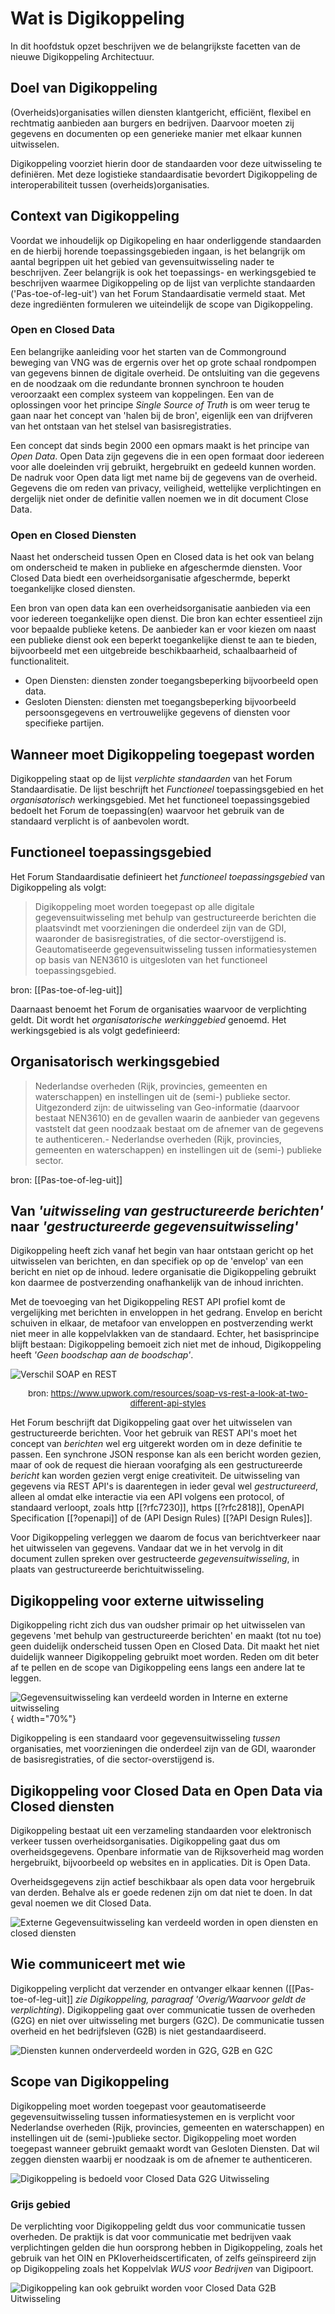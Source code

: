 # Wat is Digikoppeling

In dit hoofdstuk opzet beschrijven we de belangrijkste facetten van de nieuwe Digikoppeling Architectuur.

## Doel van Digikoppeling

(Overheids)organisaties willen diensten klantgericht, efficiënt, flexibel en rechtmatig aanbieden aan burgers en bedrijven. Daarvoor moeten zij gegevens en documenten op een generieke manier met elkaar kunnen uitwisselen.

Digikoppeling voorziet hierin door de standaarden voor deze uitwisseling te definiëren. Met deze logistieke standaardisatie bevordert Digikoppeling de interoperabiliteit tussen (overheids)organisaties.

## Context van Digikoppeling

Voordat we inhoudelijk op Digikopeling en haar onderliggende standaarden en de hierbij horende toepassingsgebieden ingaan, is het belangrijk om aantal begrippen uit het gebied van gevensuitwisseling nader te beschrijven. Zeer belangrijk is ook het toepassings- en werkingsgebied te beschrijven waarmee Digikoppeling op de lijst van verplichte standaarden ('Pas-toe-of-leg-uit') van het Forum Standaardisatie vermeld staat. Met deze ingrediënten  formuleren  we uiteindelijk de scope van Digikoppeling.

### Open en Closed Data

Een belangrijke aanleiding voor het starten van de Commonground beweging van VNG was de ergernis over het op grote schaal rondpompen van gegevens binnen de digitale overheid. De ontsluiting van die gegevens en de noodzaak om die redundante bronnen synchroon te houden veroorzaakt een complex systeem van koppelingen. Een van de oplossingen voor het principe *Single Source of Truth* is om weer terug te gaan naar het concept van 'halen bij de bron', eigenlijk een van drijfveren van het ontstaan van het stelsel van basisregistraties.

Een concept dat sinds begin 2000 een opmars maakt is het principe van *Open Data*. Open Data zijn gegevens die in een open formaat door iedereen voor alle doeleinden vrij gebruikt, hergebruikt en gedeeld kunnen worden. De nadruk voor Open data ligt met name bij de gegevens van de overheid. Gegevens die om reden van privacy, veiligheid, wettelijke verplichtingen en dergelijk niet onder de definitie vallen noemen we in dit document Close Data.

### Open en Closed Diensten

Naast het onderscheid tussen Open en Closed data is het ook van belang om onderscheid te maken in publieke en afgeschermde diensten. Voor Closed Data biedt een overheidsorganisatie afgeschermde, beperkt toegankelijke closed diensten.

Een bron van open data kan een overheidsorganisatie aanbieden via een voor iedereen toegankelijke open dienst. Die bron kan echter essentieel zijn voor bepaalde publieke ketens. De aanbieder kan er voor kiezen om  naast een publieke dienst ook een beperkt toegankelijke dienst te aan te bieden, bijvoorbeeld met een uitgebreide beschikbaarheid, schaalbaarheid of functionaliteit.

- Open Diensten: diensten zonder toegangsbeperking bijvoorbeeld open data.
- Gesloten Diensten: diensten met toegangsbeperking bijvoorbeeld persoonsgegevens en vertrouwelijke gegevens of diensten voor specifieke partijen.

## Wanneer moet Digikoppeling toegepast worden

Digikoppeling staat op de lijst *verplichte standaarden* van het Forum Standaardisatie. De lijst beschrijft het *Functioneel* toepassingsgebied en het *organisatorisch* werkingsgebied. Met het functioneel toepassingsgebied bedoelt het Forum de toepassing(en) waarvoor het gebruik van de standaard verplicht is of aanbevolen wordt.

## Functioneel toepassingsgebied

Het Forum Standaardisatie definieert het *functioneel toepassingsgebied* van Digikoppeling als volgt:

> Digikoppeling moet worden toegepast op alle digitale gegevensuitwisseling met behulp van gestructureerde berichten die plaatsvindt met voorzieningen die onderdeel zijn van de GDI, waaronder de basisregistraties, of die sector-overstijgend is. Geautomatiseerde gegevensuitwisseling tussen informatiesystemen op basis van NEN3610 is uitgesloten van het functioneel toepassingsgebied.

bron: [[Pas-toe-of-leg-uit]]

Daarnaast benoemt het Forum de organisaties waarvoor de verplichting geldt. Dit wordt het *organisatorische werkinggebied* genoemd. Het werkingsgebied is als volgt gedefinieerd:
## Organisatorisch werkingsgebied

> Nederlandse overheden (Rijk, provincies, gemeenten en waterschappen) en instellingen uit de (semi-) publieke sector.
> Uitgezonderd zijn: de uitwisseling van Geo-informatie (daarvoor bestaat NEN3610) en de gevallen waarin de aanbieder van gegevens vaststelt dat geen noodzaak bestaat om de afnemer van de gegevens te authenticeren.- Nederlandse overheden (Rijk, provincies, gemeenten en waterschappen) en instellingen uit de (semi-) publieke sector.

bron: [[Pas-toe-of-leg-uit]]
## Van *'uitwisseling van gestructureerde berichten'* naar *'gestructureerde gegevensuitwisseling'*

Digikoppeling heeft zich vanaf het begin van haar ontstaan gericht op het uitwisselen van berichten, en dan specifiek op op de 'envelop' van een bericht en  niet op de inhoud. Iedere organisatie die Digikoppeling gebruikt kon daarmee de postverzending onafhankelijk van de inhoud inrichten.

Met de toevoeging van het Digikoppeling REST API profiel komt de vergelijking met berichten in enveloppen in het gedrang. Envelop en bericht schuiven in elkaar, de metafoor van enveloppen en postverzending werkt niet meer in alle koppelvlakken van de standaard. Echter, het basisprincipe blijft bestaan: Digikoppeling bemoeit zich niet met de inhoud, Digikoppeling heeft *'Geen boodschap aan de boodschap'*.

![Verschil SOAP en REST](media/Upwork-Envelop-postcard.png "Soap vs. REST APIs bron upwork.com")
<div style="font-size:10pt;text-align:center;">bron: <a href="https://www.upwork.com/resources/soap-vs-rest-a-look-at-two-different-api-styles">https://www.upwork.com/resources/soap-vs-rest-a-look-at-two-different-api-styles</a></div>

Het Forum beschrijft dat Digikoppeling gaat over het uitwisselen van gestructureerde berichten. Voor het gebruik van REST API's moet het concept van *berichten* wel erg uitgerekt worden om in deze definitie te passen. Een synchrone JSON response kan als een bericht worden gezien, maar of ook de request die hieraan voorafging als een gestructureerde *bericht* kan worden gezien vergt enige creativiteit. De uitwisseling van gegevens via REST API's is daarentegen in ieder geval wel *gestructureerd*, alleen al omdat elke interactie via een  API volgens een protocol, of standaard verloopt, zoals http [[?rfc7230]], https [[?rfc2818]], OpenAPI Specification [[?openapi]] of de (API Design Rules) [[?API Design Rules]].

Voor Digikoppeling verleggen we daarom de focus van berichtverkeer naar het uitwisselen van gegevens. Vandaar dat we in het vervolg in dit document zullen spreken over gestructeerde *gegevensuitwisseling*, in plaats van gestructureerde berichtuitwisseling.

<!-- 
- https://restfulapi.net/json-vs-xml/, 
- https://www.datamation.com/big-data/structured-vs-unstructured-data/
- https://www.slideshare.net/ewolff/rest-vs-messaging-for-microservices 
-->

## Digikoppeling voor externe uitwisseling

Digikoppeling richt zich dus van oudsher primair op het uitwisselen van gegevens 'met behulp van gestructureerde berichten' en maakt (tot nu toe) geen duidelijk onderscheid tussen Open en Closed Data. Dit maakt het niet duidelijk wanneer Digikoppeling gebruikt moet worden. Reden om dit beter af te pellen en de scope van Digikoppeling eens langs een andere lat te leggen.

![Gegevensuitwisseling kan verdeeld worden in Interne en externe uitwisseling](media/DK_Intern-extern.svg "Interne en Externe Gegevensuitwisseling"){ width="70%"}

Digikoppeling is een standaard voor gegevensuitwisseling *tussen* organisaties, met voorzieningen die onderdeel zijn van de GDI, waaronder de basisregistraties, of die sector-overstijgend is.

## Digikoppeling voor Closed Data en Open Data via Closed diensten

Digikoppeling bestaat uit een verzameling standaarden voor elektronisch verkeer tussen overheidsorganisaties. Digikoppeling gaat dus om overheidsgegevens. Openbare informatie van de Rijksoverheid mag worden hergebruikt, bijvoorbeeld op websites en in applicaties. Dit is Open Data.

Overheidsgegevens zijn actief beschikbaar als open data voor hergebruik van derden. Behalve als er goede redenen zijn om dat niet te doen. In dat geval noemen we dit Closed Data.

![Externe Gegevensuitwisseling kan verdeeld worden in open diensten en closed diensten](media/DK_open_closed_data.png "Open en Closed OverheidsData")
## Wie communiceert met wie

Digikoppeling verplicht dat verzender en ontvanger elkaar kennen ([[Pas-toe-of-leg-uit]] _zie Digikoppeling, paragraaf 'Overig/Waarvoor geldt de verplichting_). Digikoppeling gaat over communicatie tussen de overheden (G2G) en niet over uitwisseling met burgers (G2C). De communicatie tussen overheid en het bedrijfsleven (G2B) is niet gestandaardiseerd. 

![Diensten kunnen onderverdeeld worden in G2G, G2B en G2C](media/DK_segmentering.png "Segmentering van de communicatie")

## Scope van Digikoppeling

Digikoppeling moet worden toegepast voor geautomatiseerde gegevensuitwisseling tussen informatiesystemen en is verplicht voor Nederlandse overheden (Rijk, provincies, gemeenten en waterschappen) en instellingen uit de (semi-)publieke sector. Digikoppeling moet worden toegepast wanneer gebruikt gemaakt wordt van Gesloten Diensten. Dat wil zeggen diensten waarbij er noodzaak is om de afnemer te authenticeren.

![Digikoppeling is bedoeld voor Closed Data G2G Uitwisseling](media/DK_closed_g2g.png "Digikoppeling voor Closed Data G2G Uitwisseling")

### Grijs gebied

De verplichting voor Digikoppeling geldt dus voor communicatie tussen overheden. De praktijk is dat voor communicatie met bedrijven vaak verplichtingen gelden die hun oorsprong hebben in Digikoppeling, zoals het gebruik van het OIN en PKIoverheidscertificaten, of zelfs geïnspireerd zijn op Digikoppeling zoals het Koppelvlak *WUS voor Bedrijven* van Digipoort.

![Digikoppeling kan ook gebruikt worden voor Closed Data G2B Uitwisseling ](media/DK_closed_b2g.png "Digikoppeling voor Closed Data G2B Uitwisseling")

